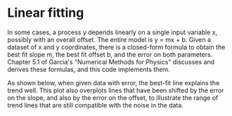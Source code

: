 # Linear fitting

In some cases, a process y depends linearly on a single input variable x, possibly with an overall offset. The entire model is y = mx + b. Given a dataset of x and y coordinates, there is a closed-form formula to obtain the best fit slope m, the best fit offset b, and the error on both parameters. Chapter 5.1 of Garcia's "Numerical Methods for Physics" discusses and derives these formulas, and this code implements them.

As shown below, when given data with error, the best-fit line explains the trend well. This plot also overplots lines that have been shifted by the error on the slope, and also by the error on the offset, to illustrate the range of trend lines that are still compatible with the noise in the data.


